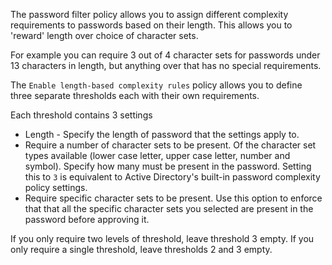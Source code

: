 The password filter policy allows you to assign different complexity requirements to passwords based on their length. This allows you to 'reward' length over choice of character sets.

For example you can require 3 out of 4 character sets for passwords under 13 characters in length, but anything over that has no special requirements.

The `Enable length-based complexity rules` policy allows you to define three separate thresholds each with their own requirements.

Each threshold contains 3 settings
* Length - Specify the length of password that the settings apply to.
* Require a number of character sets to be present. Of the character set types available (lower case letter, upper case letter, number and symbol). Specify how many must be present in the password. Setting this to `3` is equivalent to Active Directory's built-in password complexity policy settings.
* Require specific character sets to be present. Use this option to enforce that that all the specific character sets you selected are present in the password before approving it.

If you only require two levels of threshold, leave threshold 3 empty. If you only require a single threshold, leave thresholds 2 and 3 empty.

